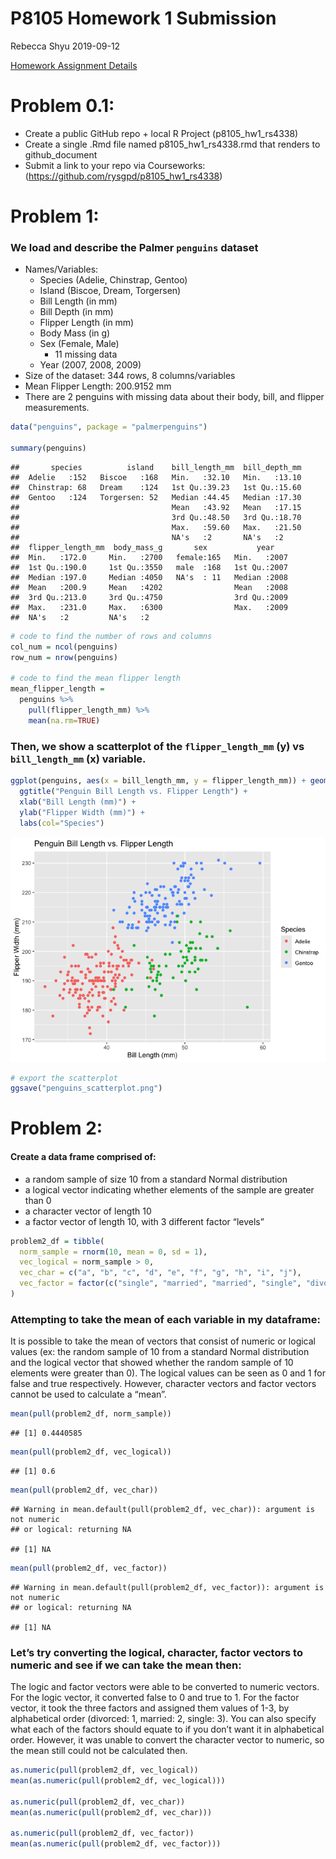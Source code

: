 P8105 Homework 1 Submission
================
Rebecca Shyu
2019-09-12

[Homework Assignment Details](https://p8105.com/homework_1.html)

# Problem 0.1:

- Create a public GitHub repo + local R Project (p8105_hw1_rs4338)
- Create a single .Rmd file named p8105_hw1_rs4338.rmd that renders to
  github_document
- Submit a link to your repo via Courseworks:
  (<https://github.com/rysgpd/p8105_hw1_rs4338>)

# Problem 1:

### We load and describe the Palmer `penguins` dataset

- Names/Variables:
  - Species (Adelie, Chinstrap, Gentoo)
  - Island (Biscoe, Dream, Torgersen)
  - Bill Length (in mm)
  - Bill Depth (in mm)
  - Flipper Length (in mm)
  - Body Mass (in g)
  - Sex (Female, Male)
    - 11 missing data
  - Year (2007, 2008, 2009)
- Size of the dataset: 344 rows, 8 columns/variables
- Mean Flipper Length: 200.9152 mm
- There are 2 penguins with missing data about their body, bill, and
  flipper measurements.

``` r
data("penguins", package = "palmerpenguins")

summary(penguins)
```

    ##       species          island    bill_length_mm  bill_depth_mm  
    ##  Adelie   :152   Biscoe   :168   Min.   :32.10   Min.   :13.10  
    ##  Chinstrap: 68   Dream    :124   1st Qu.:39.23   1st Qu.:15.60  
    ##  Gentoo   :124   Torgersen: 52   Median :44.45   Median :17.30  
    ##                                  Mean   :43.92   Mean   :17.15  
    ##                                  3rd Qu.:48.50   3rd Qu.:18.70  
    ##                                  Max.   :59.60   Max.   :21.50  
    ##                                  NA's   :2       NA's   :2      
    ##  flipper_length_mm  body_mass_g       sex           year     
    ##  Min.   :172.0     Min.   :2700   female:165   Min.   :2007  
    ##  1st Qu.:190.0     1st Qu.:3550   male  :168   1st Qu.:2007  
    ##  Median :197.0     Median :4050   NA's  : 11   Median :2008  
    ##  Mean   :200.9     Mean   :4202                Mean   :2008  
    ##  3rd Qu.:213.0     3rd Qu.:4750                3rd Qu.:2009  
    ##  Max.   :231.0     Max.   :6300                Max.   :2009  
    ##  NA's   :2         NA's   :2

``` r
# code to find the number of rows and columns
col_num = ncol(penguins)
row_num = nrow(penguins)

# code to find the mean flipper length
mean_flipper_length = 
  penguins %>%
    pull(flipper_length_mm) %>%
    mean(na.rm=TRUE)
```

### Then, we show a scatterplot of the `flipper_length_mm` (y) vs `bill_length_mm` (x) variable.

``` r
ggplot(penguins, aes(x = bill_length_mm, y = flipper_length_mm)) + geom_point(aes(color = species), na.rm=TRUE) +
  ggtitle("Penguin Bill Length vs. Flipper Length") +
  xlab("Bill Length (mm)") +
  ylab("Flipper Width (mm)") +
  labs(col="Species")
```

![](p8105_hw1_rs4338_files/figure-gfm/penguins_scatterplot-1.png)<!-- -->

``` r
# export the scatterplot 
ggsave("penguins_scatterplot.png")
```

# Problem 2:

#### Create a data frame comprised of:

- a random sample of size 10 from a standard Normal distribution
- a logical vector indicating whether elements of the sample are greater
  than 0
- a character vector of length 10
- a factor vector of length 10, with 3 different factor “levels”

``` r
problem2_df = tibble(
  norm_sample = rnorm(10, mean = 0, sd = 1),
  vec_logical = norm_sample > 0,
  vec_char = c("a", "b", "c", "d", "e", "f", "g", "h", "i", "j"),
  vec_factor = factor(c("single", "married", "married", "single", "divorced", "single", "married", "single", "divorced", "single"))
)
```

### Attempting to take the mean of each variable in my dataframe:

It is possible to take the mean of vectors that consist of numeric or
logical values (ex: the random sample of 10 from a standard Normal
distribution and the logical vector that showed whether the random
sample of 10 elements were greater than 0). The logical values can be
seen as 0 and 1 for false and true respectively. However, character
vectors and factor vectors cannot be used to calculate a “mean”.

``` r
mean(pull(problem2_df, norm_sample))
```

    ## [1] 0.4440585

``` r
mean(pull(problem2_df, vec_logical))
```

    ## [1] 0.6

``` r
mean(pull(problem2_df, vec_char))
```

    ## Warning in mean.default(pull(problem2_df, vec_char)): argument is not numeric
    ## or logical: returning NA

    ## [1] NA

``` r
mean(pull(problem2_df, vec_factor))
```

    ## Warning in mean.default(pull(problem2_df, vec_factor)): argument is not numeric
    ## or logical: returning NA

    ## [1] NA

### Let’s try converting the logical, character, factor vectors to numeric and see if we can take the mean then:

The logic and factor vectors were able to be converted to numeric
vectors. For the logic vector, it converted false to 0 and true to 1.
For the factor vector, it took the three factors and assigned them
values of 1-3, by alphabetical order (divorced: 1, married: 2, single:
3). You can also specify what each of the factors should equate to if
you don’t want it in alphabetical order. However, it was unable to
convert the character vector to numeric, so the mean still could not be
calculated then.

``` r
as.numeric(pull(problem2_df, vec_logical))
mean(as.numeric(pull(problem2_df, vec_logical)))

as.numeric(pull(problem2_df, vec_char))
mean(as.numeric(pull(problem2_df, vec_char)))

as.numeric(pull(problem2_df, vec_factor))
mean(as.numeric(pull(problem2_df, vec_factor)))
```
